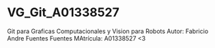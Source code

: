 # VG_Git_A01338527

Git para Graficas Computacionales y Vision para Robots
Autor: Fabricio Andre Fuentes Fuentes 
MAtrícula: A01338527
<3
